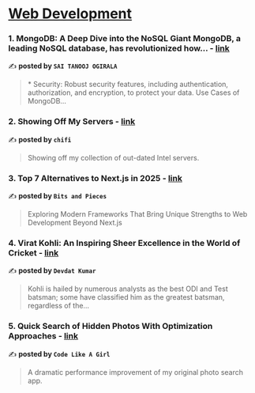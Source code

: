 
<h1><a href=https://medium.com/tag/web-development/recommended target="_blank" rel="noopener noreferrer">Web Development</a></h1>
<h3>1. MongoDB: A Deep Dive into the NoSQL Giant
MongoDB, a leading NoSQL database, has revolutionized how… - <a href="https://medium.com/@saitanoojogirala/mongodb-a-deep-dive-into-the-nosql-giant-mongodb-a-leading-nosql-database-has-revolutionized-how-e82d5a573d23" target="_blank" rel="noopener noreferrer">link</a></h3>

✍️ **posted by `SAI TANOOJ OGIRALA`**

<blockquote>* Security: Robust security features, including authentication, authorization, and encryption, to protect your data.
Use Cases of MongoDB…</blockquote>

<h3>2. Showing Off My Servers - <a href="https://medium.com/chifi-media/showing-off-my-servers-bb3eb0884302" target="_blank" rel="noopener noreferrer">link</a></h3>

✍️ **posted by `chifi`**

<blockquote>Showing off my collection of out-dated Intel servers.</blockquote>

<h3>3. Top 7 Alternatives to Next.js in 2025 - <a href="https://medium.com/bitsrc/top-7-alternatives-to-next-js-in-2025-917bf9d5ffba" target="_blank" rel="noopener noreferrer">link</a></h3>

✍️ **posted by `Bits and Pieces`**

<blockquote>Exploring Modern Frameworks That Bring Unique Strengths to Web Development Beyond Next.js</blockquote>

<h3>4. Virat Kohli: An Inspiring Sheer Excellence in the World of Cricket - <a href="https://medium.com/@devdatkumar84/virat-kohli-an-inspiring-sheer-excellence-in-the-world-of-cricket-498d5af9bb5c" target="_blank" rel="noopener noreferrer">link</a></h3>

✍️ **posted by `Devdat Kumar`**

<blockquote>Kohli is hailed by numerous analysts as the best ODI and Test batsman; some have classified him as the greatest batsman, regardless of the…</blockquote>

<h3>5. Quick Search of Hidden Photos With Optimization Approaches - <a href="https://medium.com/code-like-a-girl/quick-search-of-hidden-photos-with-optimization-approaches-57dcdbbc90be" target="_blank" rel="noopener noreferrer">link</a></h3>

✍️ **posted by `Code Like A Girl`**

<blockquote>A dramatic performance improvement of my original photo search app.</blockquote>

